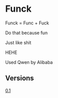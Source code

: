 # Funck

Funck = Func + Fuck

Do that because fun

Just like shit

HEHE

Used Qwen by Alibaba

## Versions

[0.1](../../releases/tag/0.1)
